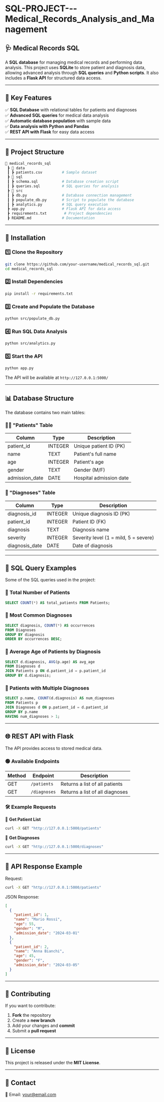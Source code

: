 # SQL-PROJECT---Medical_Records_Analysis_and_Management

## **🩺 Medical Records SQL**  
A **SQL database** for managing medical records and performing data analysis. This project uses **SQLite** to store patient and diagnosis data, allowing advanced analysis through **SQL queries** and **Python scripts**. It also includes a **Flask API** for structured data access.  

---

## **📌 Key Features**  
✅ **SQL Database** with relational tables for patients and diagnoses  
✅ **Advanced SQL queries** for medical data analysis  
✅ **Automatic database population** with sample data  
✅ **Data analysis with Python and Pandas**  
✅ **REST API with Flask** for easy data access  

---

## **📁 Project Structure**
```bash
📂 medical_records_sql  
 ┣ 📂 data  
 ┃ ┣ patients.csv         # Sample dataset  
 ┣ 📂 sql  
 ┃ ┣ schema.sql           # Database creation script  
 ┃ ┣ queries.sql          # SQL queries for analysis  
 ┣ 📂 src  
 ┃ ┣ db.py                # Database connection management  
 ┃ ┣ populate_db.py       # Script to populate the database  
 ┃ ┣ analytics.py         # SQL query execution  
 ┣ app.py                 # Flask API for data access  
 ┣ requirements.txt        # Project dependencies  
 ┣ README.md              # Documentation  
```

---

## **🔧 Installation**
### **1️⃣ Clone the Repository**
```bash
git clone https://github.com/your-username/medical_records_sql.git
cd medical_records_sql
```

### **2️⃣ Install Dependencies**
```bash
pip install -r requirements.txt
```

### **3️⃣ Create and Populate the Database**
```bash
python src/populate_db.py
```

### **4️⃣ Run SQL Data Analysis**
```bash
python src/analytics.py
```

### **5️⃣ Start the API**
```bash
python app.py
```
The API will be available at `http://127.0.0.1:5000/`

---

## **📊 Database Structure**
The database contains two main tables:  

### **👨‍⚕️ "Patients" Table**
| Column         | Type     | Description |
|---------------|---------|-------------|
| patient_id    | INTEGER | Unique patient ID (PK) |
| name          | TEXT    | Patient's full name |
| age           | INTEGER | Patient's age |
| gender        | TEXT    | Gender (M/F) |
| admission_date | DATE   | Hospital admission date |

### **📝 "Diagnoses" Table**
| Column         | Type     | Description |
|---------------|---------|-------------|
| diagnosis_id  | INTEGER | Unique diagnosis ID (PK) |
| patient_id    | INTEGER | Patient ID (FK) |
| diagnosis     | TEXT    | Diagnosis name |
| severity      | INTEGER | Severity level (1 = mild, 5 = severe) |
| diagnosis_date | DATE   | Date of diagnosis |

---

## **📑 SQL Query Examples**
Some of the SQL queries used in the project:  

### 🔹 **Total Number of Patients**
```sql
SELECT COUNT(*) AS total_patients FROM Patients;
```

### 🔹 **Most Common Diagnoses**
```sql
SELECT diagnosis, COUNT(*) AS occurrences 
FROM Diagnoses 
GROUP BY diagnosis 
ORDER BY occurrences DESC;
```

### 🔹 **Average Age of Patients by Diagnosis**
```sql
SELECT d.diagnosis, AVG(p.age) AS avg_age
FROM Diagnoses d
JOIN Patients p ON d.patient_id = p.patient_id
GROUP BY d.diagnosis;
```

### 🔹 **Patients with Multiple Diagnoses**
```sql
SELECT p.name, COUNT(d.diagnosis) AS num_diagnoses
FROM Patients p
JOIN Diagnoses d ON p.patient_id = d.patient_id
GROUP BY p.name
HAVING num_diagnoses > 1;
```

---

## **🌐 REST API with Flask**
The API provides access to stored medical data.  

### **🟢 Available Endpoints**
| Method | Endpoint   | Description |
|--------|-----------|-------------|
| GET    | `/patients`  | Returns a list of all patients |
| GET    | `/diagnoses` | Returns a list of all diagnoses |

### **🛠️ Example Requests**
📌 **Get Patient List**  
```bash
curl -X GET "http://127.0.0.1:5000/patients"
```

📌 **Get Diagnoses**  
```bash
curl -X GET "http://127.0.0.1:5000/diagnoses"
```

---

## **📌 API Response Example**
Request:  
```bash
curl -X GET "http://127.0.0.1:5000/patients"
```
JSON Response:
```json
[
  {
    "patient_id": 1,
    "name": "Mario Rossi",
    "age": 55,
    "gender": "M",
    "admission_date": "2024-03-01"
  },
  {
    "patient_id": 2,
    "name": "Anna Bianchi",
    "age": 45,
    "gender": "F",
    "admission_date": "2024-03-05"
  }
]
```

---

## **📌 Contributing**
If you want to contribute:  
1. **Fork** the repository  
2. Create a **new branch**  
3. Add your changes and **commit**  
4. Submit a **pull request**  

---

## **📜 License**
This project is released under the **MIT License**.

---

## **📢 Contact**
📧 Email: [your@email.com](matteorossato95@gmail.com)  

